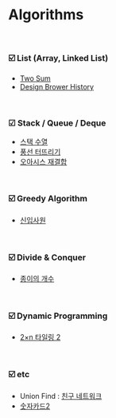 # Algorithms

<br>

### ☑️ List (Array, Linked List)
- [Two Sum](https://github.com/YeowonKIM/Algorithms/tree/main/0001-two-sum)
- [Design Brower History](https://github.com/YeowonKIM/Algorithms/tree/main/1582-design-browser-history)
  
<br>

### ☑ Stack / Queue / Deque
- [스택 수열](https://github.com/YeowonKIM/Algorithms/tree/main/%EB%B0%B1%EC%A4%80/Silver/1874.%E2%80%85%EC%8A%A4%ED%83%9D%E2%80%85%EC%88%98%EC%97%B4)
- [풍선 터뜨리기](https://github.com/YeowonKIM/Algorithms/tree/main/%EB%B0%B1%EC%A4%80/Silver/2346.%E2%80%85%ED%92%8D%EC%84%A0%E2%80%85%ED%84%B0%EB%9C%A8%EB%A6%AC%EA%B8%B0)
- [오아시스 재결합](https://github.com/YeowonKIM/Algorithms/tree/main/%EB%B0%B1%EC%A4%80/Platinum/3015.%E2%80%85%EC%98%A4%EC%95%84%EC%8B%9C%EC%8A%A4%E2%80%85%EC%9E%AC%EA%B2%B0%ED%95%A9)

<br>

### ☑️ Greedy Algorithm
- [신입사원](https://github.com/YeowonKIM/Algorithms/tree/main/%EB%B0%B1%EC%A4%80/Gold/4195.%E2%80%85%EC%B9%9C%EA%B5%AC%E2%80%85%EB%84%A4%ED%8A%B8%EC%9B%8C%ED%81%AC)

<br>

### ☑️ Divide & Conquer
- [종이의 개수](https://github.com/YeowonKIM/Algorithms/tree/main/%EB%B0%B1%EC%A4%80/Silver/1780.%E2%80%85%EC%A2%85%EC%9D%B4%EC%9D%98%E2%80%85%EA%B0%9C%EC%88%98)

<br>

### ☑️ Dynamic Programming
- [2×n 타일링 2](https://github.com/YeowonKIM/Algorithms/tree/main/%EB%B0%B1%EC%A4%80/Silver/11727.%E2%80%852%C3%97n%E2%80%85%ED%83%80%EC%9D%BC%EB%A7%81%E2%80%852)

<br>

### ☑️ etc
- Union Find : [친구 네트워크](https://github.com/YeowonKIM/Algorithms/tree/main/%EB%B0%B1%EC%A4%80/Gold/4195.%E2%80%85%EC%B9%9C%EA%B5%AC%E2%80%85%EB%84%A4%ED%8A%B8%EC%9B%8C%ED%81%AC)
- [숫자카드2](https://github.com/YeowonKIM/Algorithms/blob/main/%EB%B0%B1%EC%A4%80/Silver/10816.%E2%80%85%EC%88%AB%EC%9E%90%E2%80%85%EC%B9%B4%EB%93%9C%E2%80%852/%EC%88%AB%EC%9E%90%E2%80%85%EC%B9%B4%EB%93%9C%E2%80%852.py)

<br>
